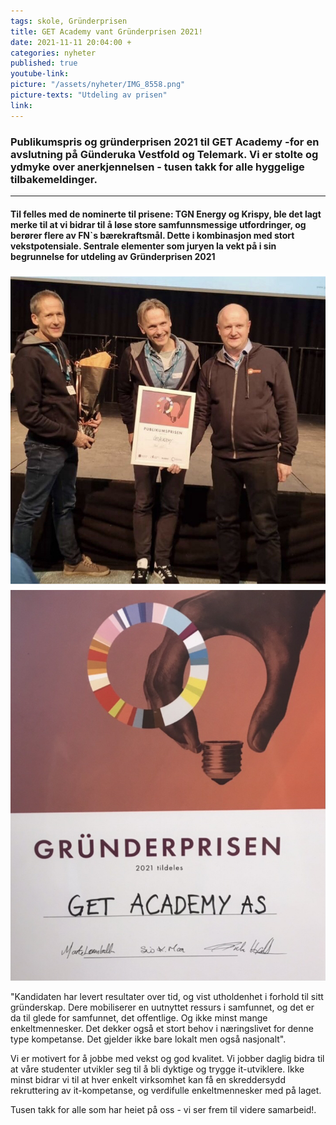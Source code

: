 ```yaml
---
tags: skole, Gründerprisen
title: GET Academy vant Gründerprisen 2021!
date: 2021-11-11 20:04:00 +
categories: nyheter
published: true
youtube-link:
picture: "/assets/nyheter/IMG_8558.png"
picture-texts: "Utdeling av prisen"
link: 
---
```



### Publikumspris og gründerprisen 2021 til GET Academy -for en avslutning på Günderuka Vestfold og Telemark. Vi er stolte og ydmyke over anerkjennelsen - tusen takk for alle hyggelige tilbakemeldinger.
---------------
#### Til felles med de nominerte til prisene: TGN Energy og Krispy, ble det lagt merke til at vi  bidrar til å løse store samfunnsmessige utfordringer, og berører flere av FN`s bærekraftsmål. Dette i kombinasjon med stort vekstpotensiale. Sentrale elementer som juryen la vekt på i sin begrunnelse for utdeling av Gründerprisen 2021
![Prisen](/assets/nyheter/IMG_8560.png)
![Prisen](/assets/nyheter/IMG_8559.png)


"Kandidaten har levert resultater over tid, og vist utholdenhet i forhold til sitt gründerskap. Dere mobiliserer en uutnyttet ressurs i samfunnet, og det er da til glede for samfunnet, det offentlige. Og ikke minst mange enkeltmennesker. Det dekker også et stort behov i næringslivet for denne type kompetanse. Det gjelder ikke bare lokalt men også nasjonalt".

Vi er motivert for å jobbe med vekst og god kvalitet. Vi jobber daglig bidra til at våre studenter utvikler seg til å bli dyktige og trygge it-utviklere. Ikke minst bidrar vi til at hver enkelt virksomhet kan få en skreddersydd rekruttering av it-kompetanse, og verdifulle enkeltmennesker med på laget. 

Tusen takk for alle som har heiet på oss - vi ser frem til videre samarbeid!.
